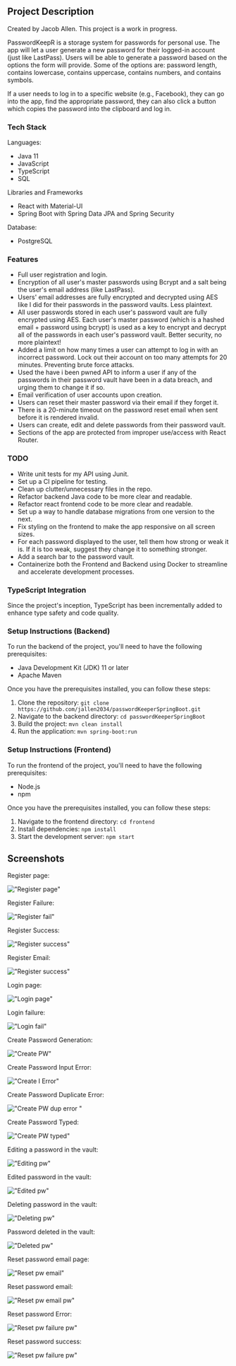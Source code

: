 ## Project Description

Created by Jacob Allen. This project is a work in progress.

PasswordKeepR is a storage system for passwords for personal use. The app will let a user generate a new password for their logged-in account (just like LastPass). Users will be able to generate a password based on the options the form will provide. Some of the options are: password length, contains lowercase, contains uppercase, contains numbers, and contains symbols.

If a user needs to log in to a specific website (e.g., Facebook), they can go into the app, find the appropriate password, they can also click a button which copies the password into the clipboard and log in.

### Tech Stack

Languages:

- Java 11
- JavaScript
- TypeScript
- SQL

Libraries and Frameworks

- React with Material-UI
- Spring Boot with Spring Data JPA and Spring Security

Database:

- PostgreSQL

### Features

- Full user registration and login.
- Encryption of all user's master passwords using Bcrypt and a salt being the user's email address (like LastPass).
- Users' email addresses are fully encrypted and decrypted using AES like I did for their passwords in the password vaults. Less plaintext.
- All user passwords stored in each user's password vault are fully encrypted using AES. Each user's master password (which is a hashed email + password using bcrypt) is used as a key to encrypt and decrypt all of the passwords in each user's password vault. Better security, no more plaintext!
- Added a limit on how many times a user can attempt to log in with an incorrect password. Lock out their account on too many attempts for 20 minutes. Preventing brute force attacks.
- Used the have i been pwned API to inform a user if any of the passwords in their password vault have been in a data breach, and urging them to change it if so.
- Email verification of user accounts upon creation.
- Users can reset their master password via their email if they forget it.
- There is a 20-minute timeout on the password reset email when sent before it is rendered invalid.
- Users can create, edit and delete passwords from their password vault.
- Sections of the app are protected from improper use/access with React Router.

### TODO

- Write unit tests for my API using Junit.
- Set up a CI pipeline for testing.
- Clean up clutter/unnecessary files in the repo.
- Refactor backend Java code to be more clear and readable.
- Refactor react frontend code to be more clear and readable.
- Set up a way to handle database migrations from one version to the next.
- Fix styling on the frontend to make the app responsive on all screen sizes.
- For each password displayed to the user, tell them how strong or weak it is. If it is too weak, suggest they change it to something stronger.
- Add a search bar to the password vault.
- Containerize both the Frontend and Backend using Docker to streamline and accelerate development processes.

### TypeScript Integration

Since the project's inception, TypeScript has been incrementally added to enhance type safety and code quality.

### Setup Instructions (Backend)

To run the backend of the project, you'll need to have the following prerequisites:

- Java Development Kit (JDK) 11 or later
- Apache Maven

Once you have the prerequisites installed, you can follow these steps:

1. Clone the repository: `git clone https://github.com/jallen2034/passwordKeeperSpringBoot.git`
2. Navigate to the backend directory: `cd passwordKeeperSpringBoot`
3. Build the project: `mvn clean install`
4. Run the application: `mvn spring-boot:run`

### Setup Instructions (Frontend)

To run the frontend of the project, you'll need to have the following prerequisites:

- Node.js
- npm

Once you have the prerequisites installed, you can follow these steps:

1. Navigate to the frontend directory: `cd frontend`
2. Install dependencies: `npm install`
3. Start the development server: `npm start`

## Screenshots

Register page:

!["Register page"](https://github.com/jallen2034/passwordKeeperSpringBoot/blob/master/docs/Screenshots/register.png)

Register Failure:

!["Register fail"](https://github.com/jallen2034/passwordKeeperSpringBoot/blob/master/docs/Screenshots/registerFail.png)

Register Success:

!["Register success"](https://github.com/jallen2034/passwordKeeperSpringBoot/blob/master/docs/Screenshots/registerSuccess.png)

Register Email:

!["Register success"](https://github.com/jallen2034/passwordKeeperSpringBoot/blob/master/docs/Screenshots/emailRegister.png)

Login page:

!["Login page"](https://github.com/jallen2034/passwordKeeperSpringBoot/blob/master/docs/Screenshots/login.png)

Login failure:

!["Login fail"](https://github.com/jallen2034/passwordKeeperSpringBoot/blob/master/docs/Screenshots/loginFail.png)

Create Password Generation:

!["Create PW"](https://github.com/jallen2034/passwordKeeperSpringBoot/blob/master/docs/Screenshots/createPasswordGenerate.png)

Create Password Input Error:

!["Create I Error"](https://github.com/jallen2034/passwordKeeperSpringBoot/blob/master/docs/Screenshots/createPasswordDuplicateError.png)

Create Password Duplicate Error:

!["Create PW dup error "](https://github.com/jallen2034/passwordKeeperSpringBoot/blob/master/docs/Screenshots/createPasswordInputError.png)

Create Password Typed:

!["Create PW typed"](https://github.com/jallen2034/passwordKeeperSpringBoot/blob/master/docs/Screenshots/createPasswordTyped.png)

Editing a password in the vault:

!["Editing pw"](https://github.com/jallen2034/passwordKeeperSpringBoot/blob/master/docs/Screenshots/editingPassword.png)

Edited password in the vault:

!["Edited pw"](https://github.com/jallen2034/passwordKeeperSpringBoot/blob/master/docs/Screenshots/editedPassword.png)

Deleting password in the vault:

!["Deleting pw"](https://github.com/jallen2034/passwordKeeperSpringBoot/blob/master/docs/Screenshots/deletingPassword.png)

Password deleted in the vault:

!["Deleted pw"](https://github.com/jallen2034/passwordKeeperSpringBoot/blob/master/docs/Screenshots/passwordDeleted.png)

Reset password email page:

!["Reset pw email"](https://github.com/jallen2034/passwordKeeperSpringBoot/blob/master/docs/Screenshots/resetPasswordEmail.png)

Reset password email:

!["Reset pw email pw"](https://github.com/jallen2034/passwordKeeperSpringBoot/blob/master/docs/Screenshots/passwordResetEmail.png)

Reset password Error:

!["Reset pw failure pw"](https://github.com/jallen2034/passwordKeeperSpringBoot/blob/master/docs/Screenshots/resetPasswordError.png)

Reset password success:

!["Reset pw failure pw"](https://github.com/jallen2034/passwordKeeperSpringBoot/blob/master/docs/Screenshots/passwordResetSuccess.png)
